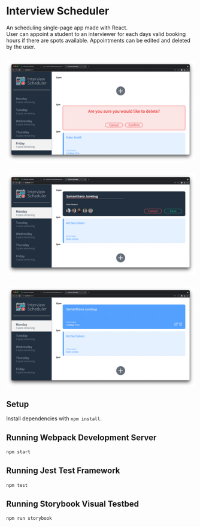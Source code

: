 # Interview Scheduler
  An scheduling single-page app made with React.  
  User can appoint a student to an interviewer for each days valid booking hours if there are spots available.
  Appointments can be edited and deleted by the user.

##
!["deleting an existing appointment"](https://github.com/CrabAppleTree1/sked-you-laeter/blob/master/docs/1.png)
##
![](https://github.com/CrabAppleTree1/sked-you-laeter/blob/master/docs/2.png)
##
![](https://github.com/CrabAppleTree1/sked-you-laeter/blob/master/docs/3.png)

## Setup

Install dependencies with `npm install`.

## Running Webpack Development Server

```sh
npm start
```

## Running Jest Test Framework

```sh
npm test
```

## Running Storybook Visual Testbed

```sh
npm run storybook
```
